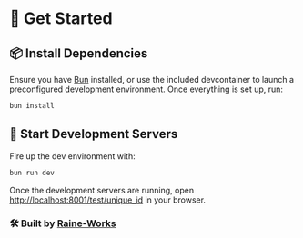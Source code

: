 # 🚀 Get Started

## 📦 Install Dependencies

Ensure you have [Bun](https://bun.sh) installed, or use the included devcontainer to launch a preconfigured development environment. Once everything is set up, run:

```bash
bun install
```

## 🧪 Start Development Servers

Fire up the dev environment with:

```bash 
bun run dev
```

Once the development servers are running, open [http://localhost:8001/test/unique_id](http://localhost:8001/test/unique_id) in your browser.



### 🛠️ Built by [Raine-Works](https://github.com/raine-works)